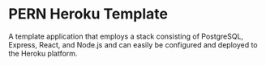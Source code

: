 # PERN Heroku Template
A template application that employs a stack consisting of PostgreSQL, Express, React, and Node.js and can easily be configured and deployed to the Heroku platform.
